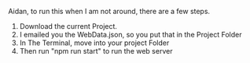 Aidan, to run this when I am not around, there are a few steps.

1) Download the current Project.
2) I emailed you the WebData.json, so you put that in the Project Folder
3) In The Terminal, move into your project Folder
3) Then run "npm run start" to run the web server
